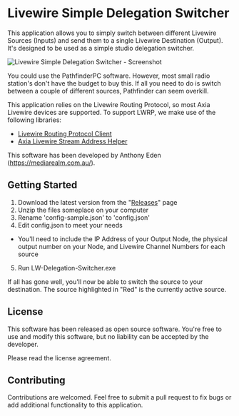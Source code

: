 # Livewire Simple Delegation Switcher

This application allows you to simply switch between different Livewire Sources (Inputs) and send them to a single Livewire Destination (Output). It's designed to be used as a simple studio delegation switcher.

![Livewire Simple Delegation Switcher - Screenshot](https://mediarealm.com.au/wp-content/uploads/2017/07/Livewire-Simple-Delegation-Switcher-Screenshot.png)

You could use the PathfinderPC software. However, most small radio station's don't have the budget to buy this. If all you need to do is switch between a couple of different sources, Pathfinder can seem overkill.

This application relies on the Livewire Routing Protocol, so most Axia Livewire devices are supported. To support LWRP, we make use of the following libraries:

* [Livewire Routing Protocol Client](https://github.com/anthonyeden/Livewire-Routing-Protocol-Client)
* [Axia Livewire Stream Address Helper](https://github.com/anthonyeden/Axia-Livewire-Stream-Address-Helper)

This software has been developed by Anthony Eden (https://mediarealm.com.au/).

## Getting Started

1. Download the latest version from the "[Releases](https://github.com/anthonyeden/Livewire-Simple-Delegation-Switcher/releases)" page
2. Unzip the files someplace on your computer
3. Rename 'config-sample.json' to 'config.json'
4. Edit config.json to meet your needs

 * You'll need to include the IP Address of your Output Node, the physical output number on your Node, and Livewire Channel Numbers for each source

5. Run LW-Delegation-Switcher.exe

If all has gone well, you'll now be able to switch the source to your destination. The source highlighted in "Red" is the currently active source.

## License

This software has been released as open source software. You're free to use and modify this software, but no liability can be accepted by the developer.

Please read the license agreement.

## Contributing

Contributions are welcomed. Feel free to submit a pull request to fix bugs or add additional functionality to this application.

